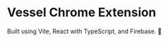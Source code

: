 <!-- @format -->

# Vessel Chrome Extension

Built using Vite, React with TypeScript, and Firebase. 💌
